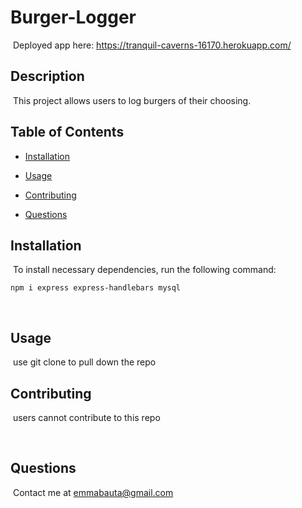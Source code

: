 # Burger-Logger 
​ Deployed app here: https://tranquil-caverns-16170.herokuapp.com/
## Description
​
This project allows users to log burgers of their choosing.
​
## Table of Contents 

* [Installation](#installation)

* [Usage](#usage)

* [Contributing](#contributing)

* [Questions](#questions)

## Installation
​
To install necessary dependencies, run the following command:
​
```
npm i express express-handlebars mysql
```
​
## Usage
​
use git clone to pull down the repo 
​
  
## Contributing
​
users cannot contribute to this repo

​
## Questions
​
Contact me at emmabauta@gmail.com
